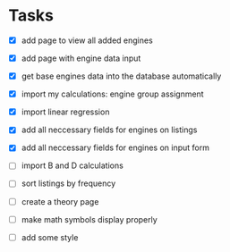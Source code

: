 # Tasks 
- [X] add page to view all added engines
- [X] add page with engine data input

- [X] get base engines data into the database automatically
- [X] import my calculations: engine group assignment
- [X] import linear regression
- [X] add all neccessary fields for engines on listings
- [X] add all neccessary fields for engines on input form
- [ ] import B and D calculations
- [ ] sort listings by frequency
- [ ] create a theory page
- [ ] make math symbols display properly
- [ ] add some style
